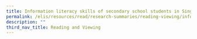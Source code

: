 ```yaml
---
title: Information literacy skills of secondary school students in Singapore
permalink: /elis/resources/read/research-summaries/reading-viewing/information-literacy-skills-secondary-school/
description: ""
third_nav_title: Reading and Viewing
---
```

